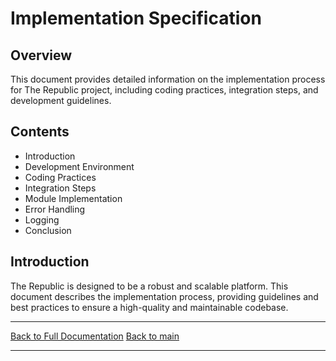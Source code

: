 # Implementation Specification

## Overview

This document provides detailed information on the implementation process for The Republic project, including coding practices, integration steps, and development guidelines.

## Contents

- Introduction
- Development Environment
- Coding Practices
- Integration Steps
- Module Implementation
- Error Handling
- Logging
- Conclusion

## Introduction

The Republic is designed to be a robust and scalable platform. This document describes the implementation process, providing guidelines and best practices to ensure a high-quality and maintainable codebase.

---

[Back to Full Documentation](./../README.md)
[Back to main](/README.md)

---
